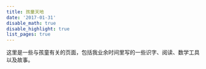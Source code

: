 ```yaml
---
title: 孩童天地
date: '2017-01-31'
disable_math: true
disable_highlight: true
list_pages: true
---
```


这里是一些与孩童有关的页面，包括我业余时间里写的一些识字、阅读、数学工具以及故事。
